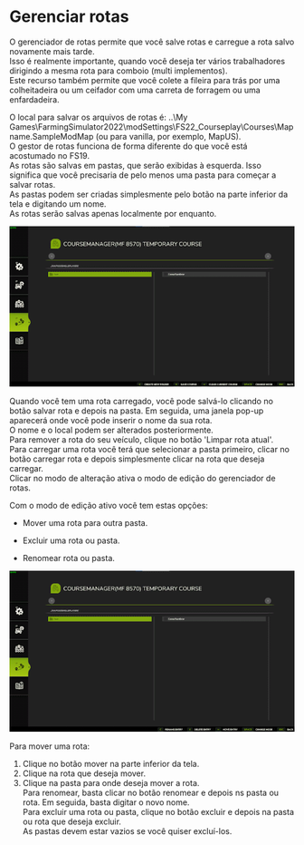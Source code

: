 # Gerenciar rotas

  
O gerenciador de rotas permite que você salve rotas e carregue a rota salvo novamente mais tarde.  
Isso é realmente importante, quando você deseja ter vários trabalhadores dirigindo a mesma rota para comboio (multi implementos).  
Este recurso também permite que você colete a fileira para trás por uma colheitadeira ou um ceifador com uma carreta de forragem ou uma enfardadeira.  
  
O local para salvar os arquivos de rotas é: ..\My Games\FarmingSimulator2022\modSettings\FS22_Courseplay\Courses\Mapname.SampleModMap (ou para vanilla, por exemplo, MapUS).  
O gestor de rotas funciona de forma diferente do que você está acostumado no FS19.  
As rotas são salvas em pastas, que serão exibidas à esquerda. Isso significa que você precisaria de pelo menos uma pasta para começar a salvar rotas.  
As pastas podem ser criadas simplesmente pelo botão na parte inferior da tela e digitando um nome.  
As rotas serão salvas apenas localmente por enquanto.  


![Image](../assets/images/managerbasehelp_0_0_765_430.png)

  
Quando você tem uma rota carregado, você pode salvá-lo clicando no botão salvar rota e depois na pasta. Em seguida, uma janela pop-up aparecerá onde você pode inserir o nome da sua rota.  
O nome e o local podem ser alterados posteriormente.  
Para remover a rota do seu veículo, clique no botão 'Limpar rota atual'.  
Para carregar uma rota você terá que selecionar a pasta primeiro, clicar no botão carregar rota e depois simplesmente clicar na rota que deseja carregar.  
Clicar no modo de alteração ativa o modo de edição do gerenciador de rotas.  


  
Com o modo de edição ativo você tem estas opções:  

- Mover uma rota para outra pasta.  

- Excluir uma rota ou pasta.  

- Renomear rota ou pasta.  


![Image](../assets/images/manageredithelp_0_0_765_430.png)

  
Para mover uma rota:  

   1) Clique no botão mover na parte inferior da tela.  
   2) Clique na rota que deseja mover.  
   3) Clique na pasta para onde deseja mover a rota.  
Para renomear, basta clicar no botão renomear e depois ns pasta ou rota. Em seguida, basta digitar o novo nome.  
Para excluir uma rota ou pasta, clique no botão excluir e depois na pasta ou rota que deseja excluir.  
As pastas devem estar vazios se você quiser excluí-los.  


